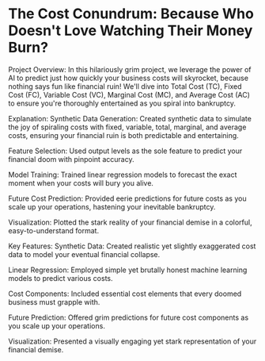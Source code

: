 # The Cost Conundrum: Because Who Doesn't Love Watching Their Money Burn?

Project Overview:
In this hilariously grim project, we leverage the power of AI to predict just how quickly your business costs will skyrocket, because nothing says fun like financial ruin! We'll dive into Total Cost (TC), Fixed Cost (FC), Variable Cost (VC), Marginal Cost (MC), and Average Cost (AC) to ensure you're thoroughly entertained as you spiral into bankruptcy.

Explanation:
Synthetic Data Generation: Created synthetic data to simulate the joy of spiraling costs with fixed, variable, total, marginal, and average costs, ensuring your financial ruin is both predictable and entertaining.

Feature Selection: Used output levels as the sole feature to predict your financial doom with pinpoint accuracy.

Model Training: Trained linear regression models to forecast the exact moment when your costs will bury you alive.

Future Cost Prediction: Provided eerie predictions for future costs as you scale up your operations, hastening your inevitable bankruptcy.

Visualization: Plotted the stark reality of your financial demise in a colorful, easy-to-understand format.

Key Features:
Synthetic Data: Created realistic yet slightly exaggerated cost data to model your eventual financial collapse.

Linear Regression: Employed simple yet brutally honest machine learning models to predict various costs.

Cost Components: Included essential cost elements that every doomed business must grapple with.

Future Prediction: Offered grim predictions for future cost components as you scale up your operations.

Visualization: Presented a visually engaging yet stark representation of your financial demise.

